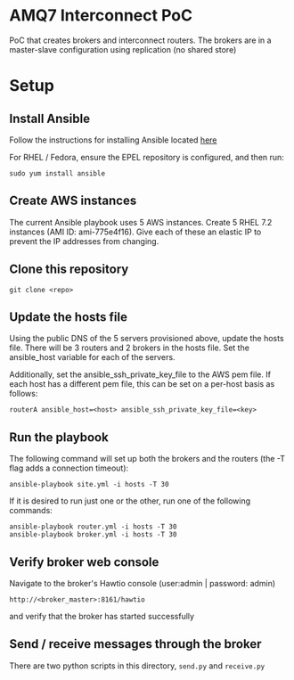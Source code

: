 AMQ7 Interconnect PoC
=====================
PoC that creates brokers and interconnect routers. The brokers are in a master-slave configuration using replication (no shared store)

# Setup
## Install Ansible
Follow the instructions for installing Ansible located [here](http://docs.ansible.com/ansible/intro_installation.html)

For RHEL / Fedora, ensure the EPEL repository is configured, and then run:

    sudo yum install ansible

## Create AWS instances
The current Ansible playbook uses 5 AWS instances. Create 5 RHEL 7.2 instances (AMI ID: ami-775e4f16). Give each of these an elastic IP to prevent the IP addresses from changing.

## Clone this repository

    git clone <repo>

## Update the hosts file
Using the public DNS of the 5 servers provisioned above, update the hosts file. There will be 3 routers and 2 brokers in the hosts file. Set the ansible_host variable for each of the servers.

Additionally, set the ansible_ssh_private_key_file to the AWS pem file. If each host has a different pem file, this can be set on a per-host basis as follows:

    routerA ansible_host=<host> ansible_ssh_private_key_file=<key>

## Run the playbook

The following command will set up both the brokers and the routers (the -T flag adds a connection timeout):

    ansible-playbook site.yml -i hosts -T 30

If it is desired to run just one or the other, run one of the following commands:

    ansible-playbook router.yml -i hosts -T 30
    ansible-playbook broker.yml -i hosts -T 30

## Verify broker web console
Navigate to the broker's Hawtio console (user:admin | password: admin)

    http://<broker_master>:8161/hawtio

and verify that the broker has started successfully

## Send / receive messages through the broker

There are two python scripts in this directory, `send.py` and `receive.py`
